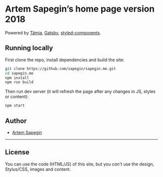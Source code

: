# Artem Sapegin’s home page version 2018

Powered by [Tâmia](https://tamiadev.github.io/tamia/), [Gatsby](https://www.gatsbyjs.org/), [styled-components](https://www.styled-components.com/).

## Running locally

First clone the repo, install dependencies and build the site:

```bash
git clone https://github.com/sapegin/sapegin.me.git
cd sapegin.me
npm install
npm run build
```

Then run dev server (it will refresh the page after any changes in JS, styles or content):

```bash
npm start
```

## Author

- [Artem Sapegin](https://sapegin.me)

---

## License

You can use the code (HTML/JS) of this site, but you _can’t_ use the design, Stylus/CSS, images and content.
